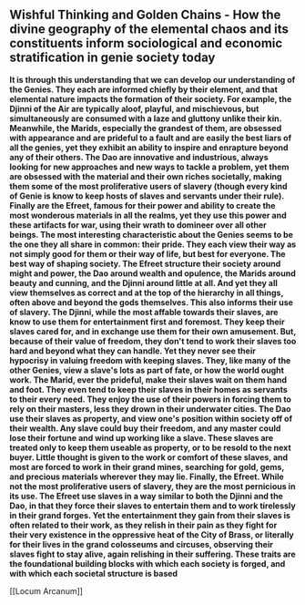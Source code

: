 
## Wishful Thinking and Golden Chains - How the divine geography of the elemental chaos and its constituents inform sociological and economic stratification in genie society today

**It is through this understanding that we can develop our understanding of the Genies. They each are informed chiefly by their element, and that elemental nature impacts the formation of their society. For example, the Djinni of the Air are typically aloof, playful, and mischievous, but simultaneously are consumed with a laze and gluttony unlike their kin. Meanwhile, the Marids, especially the grandest of them, are obsessed with appearance and are prideful to a fault and are easily the best liars of all the genies, yet they exhibit an ability to inspire and enrapture beyond any of their others. The Dao are innovative and industrious, always looking for new approaches and new ways to tackle a problem, yet them are obsessed with the material and their own riches societally, making them some of the most proliferative users of slavery (though every kind of Genie is know to keep hosts of slaves and servants under their rule). Finally are the Efreet, famous for their power and ability to create the most wonderous materials in all the realms, yet they use this power and these artifacts for war, using their wrath to domineer over all other beings. The most interesting characteristic about the Genies seems to be the one they all share in common: their pride. They each view their way as not simply good for them or their way of life, but best for everyone. The best way of shaping society. The Efreet structure their society around might and power, the Dao around wealth and opulence, the Marids around beauty and cunning, and the Djinni around little at all. And yet they all view themselves as correct and at the top of the hierarchy in all things, often above and beyond the gods themselves. This also informs their use of slavery. The Djinni, while the most affable towards their slaves, are know to use them for entertainment first and foremost. They keep their slaves cared for, and in exchange use them for their own amusement. But, because of their value of freedom, they don't tend to work their slaves too hard and beyond what they can handle. Yet they never see their hypocrisy in valuing freedom with keeping slaves. They, like many of the other Genies, view a slave's lots as part of fate, or how the world ought work. The Marid, ever the prideful, make their slaves wait on them hand and foot. They even tend to keep their slaves in their homes as servants to their every need. They enjoy the use of their powers in forcing them to rely on their masters, less they drown in their underwater cities. The Dao use their slaves as property, and view one's position within society off of their wealth. Any slave could buy their freedom, and any master could lose their fortune and wind up working like a slave. These slaves are treated only to keep them useable as property, or to be resold to the next buyer. Little thought is given to the work or comfort of these slaves, and most are forced to work in their grand mines, searching for gold, gems, and precious materials wherever they may lie. Finally, the Efreet. While not the most proliferative users of slavery, they are the most pernicious in its use. The Efreet use slaves in a way similar to both the Djinni and the Dao, in that they force their slaves to entertain them and to work tirelessly in their grand forges. Yet the entertainment they gain from their slaves is often related to their work, as they relish in their pain as they fight for their very existence in the oppressive heat of the City of Brass, or literally for their lives in the grand colosseums and circuses, observing their slaves fight to stay alive, again relishing in their suffering. These traits are the foundational building blocks with which each society is forged, and with which each societal structure is based**

[[Locum Arcanum]]
